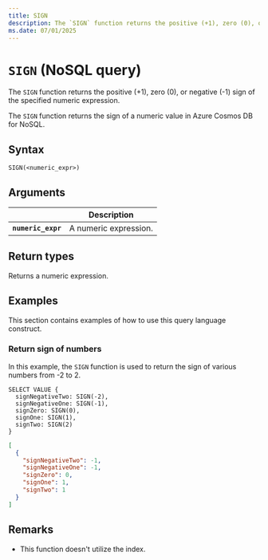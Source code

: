 ```yaml
---
title: SIGN
description: The `SIGN` function returns the positive (+1), zero (0), or negative (-1) sign of the specified numeric expression.
ms.date: 07/01/2025
---
```


# `SIGN` (NoSQL query)

The `SIGN` function returns the positive (+1), zero (0), or negative (-1) sign of the specified numeric expression.

The `SIGN` function returns the sign of a numeric value in Azure Cosmos DB for NoSQL.

## Syntax

```nosql
SIGN(<numeric_expr>)
```

## Arguments

| | Description |
| --- | --- |
| **`numeric_expr`** | A numeric expression. |

## Return types

Returns a numeric expression.

## Examples

This section contains examples of how to use this query language construct.

### Return sign of numbers

In this example, the `SIGN` function is used to return the sign of various numbers from -2 to 2.

```nosql
SELECT VALUE {
  signNegativeTwo: SIGN(-2),
  signNegativeOne: SIGN(-1),
  signZero: SIGN(0),
  signOne: SIGN(1),
  signTwo: SIGN(2)
}
```

```json
[
  {
    "signNegativeTwo": -1,
    "signNegativeOne": -1,
    "signZero": 0,
    "signOne": 1,
    "signTwo": 1
  }
]
```

## Remarks

- This function doesn't utilize the index.
